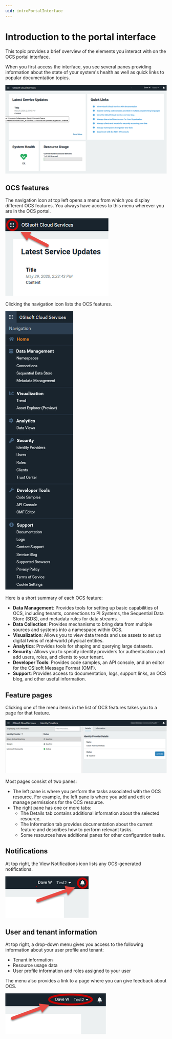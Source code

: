 ```yaml
---
uid: introPortalInterface
---
```


# Introduction to the portal interface

This topic provides a brief overview of the elements you interact with on the OCS portal interface.

When you first access the interface, you see several panes providing information about the state of your system's health as well as quick links to popular documentation topics.

![Portal interface](../images/portal-interface.png "OCS portal interface")

## OCS features

The navigation icon at top left opens a menu from which you display different OCS features. You always have access to this menu wherever you are in the OCS portal.

![Menu icon](../images/menu-icon.png "Menu icon")

Clicking the navigation icon lists the OCS features.

![Feature menu](../images/feature-menu.png "Feature menu")

Here is a short summary of each OCS feature:

- **Data Management**: Provides tools for setting up basic capabilities of OCS, including tenants, connections to PI Systems, the Sequential Data Store (SDS), and metadata rules for data streams.
- **Data Collection**: Provides mechanisms to bring data from multiple sources and systems into a namespace within OCS.
- **Visualization**: Allows you to view data trends and use assets to set up digital twins of real-world physical entities.
- **Analytics**: Provides tools for shaping and querying large datasets.
- **Security**: Allows you to specify identity providers for authentication and add users, roles, and clients to your tenant.
- **Developer Tools**: Provides code samples, an API console, and an editor for the OSIsoft Message Format (OMF).
- **Support**: Provides access to documentation, logs, support links, an OCS blog, and other useful information.

## Feature pages

Clicking one of the menu items in the list of OCS features takes you to a page for that feature.

![Feature details](../images/feature-details.png "Feature details")

Most pages consist of two panes:

- The left pane is where you perform the tasks associated with the OCS resource. For example, the left pane is where you add and edit or manage permissions for the OCS resource.
- The right pane has one or more tabs:   
  - The Details tab contains additional information about the selected resource.
  -  The Information tab provides documentation about the current feature and describes how to perform relevant tasks.
  - Some resources have additional panes for other configuration tasks.

## Notifications

At top right, the View Notifications icon lists any OCS-generated notifications.

![Notifications icon](../images/notifications-icon.png "Menu icon")

## User and tenant information

At top right, a drop-down menu gives you access to the following information about your user profile and tenant:

- Tenant information
- Resource usage data
- User profile information and roles assigned to your user

The menu also provides a link to a page where you can give feedback about OCS.

![User and tenant information](../images/user-and-tenant.png "User and tenant information")
